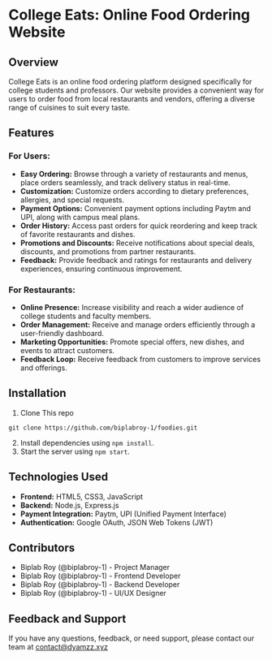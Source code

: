 # **College Eats: Online Food Ordering Website**

## Overview

College Eats is an online food ordering platform designed specifically for college students and professors. Our website provides a convenient way for users to order food from local restaurants and vendors, offering a diverse range of cuisines to suit every taste.

## Features

### For Users:

- **Easy Ordering:** Browse through a variety of restaurants and menus, place orders seamlessly, and track delivery status in real-time.
- **Customization:** Customize orders according to dietary preferences, allergies, and special requests.
- **Payment Options:** Convenient payment options including Paytm and UPI, along with campus meal plans.
- **Order History:** Access past orders for quick reordering and keep track of favorite restaurants and dishes.
- **Promotions and Discounts:** Receive notifications about special deals, discounts, and promotions from partner restaurants.
- **Feedback:** Provide feedback and ratings for restaurants and delivery experiences, ensuring continuous improvement.

### For Restaurants:

- **Online Presence:** Increase visibility and reach a wider audience of college students and faculty members.
- **Order Management:** Receive and manage orders efficiently through a user-friendly dashboard.
- **Marketing Opportunities:** Promote special offers, new dishes, and events to attract customers.
- **Feedback Loop:** Receive feedback from customers to improve services and offerings.

## Installation

1. Clone This repo
```
git clone https://github.com/biplabroy-1/foodies.git
```
2. Install dependencies using `npm install`.
3. Start the server using `npm start`.

## Technologies Used

- **Frontend:** HTML5, CSS3, JavaScript
- **Backend:** Node.js, Express.js
- **Payment Integration:** Paytm, UPI (Unified Payment Interface)
- **Authentication:** Google OAuth, JSON Web Tokens (JWT)

## Contributors

- Biplab Roy (@biplabroy-1) - Project Manager
- Biplab Roy (@biplabroy-1) - Frontend Developer
- Biplab Roy (@biplabroy-1) - Backend Developer
- Biplab Roy (@biplabroy-1) - UI/UX Designer

## Feedback and Support

If you have any questions, feedback, or need support, please contact our team at contact@dyamzz.xyz

